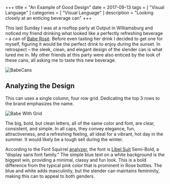 +++
title = "An Example of Good Design"
date = 2017-09-13
tags = [
  "Visual Language"
]
categories = [
  "Visual Language"
]
description = "Looking closely at an enticing beverage can"
+++

This last Sunday I was at a rooftop party at Output in Williamsburg and noticed my friend drinking what looked like a perfectly refreshing beverage – a can of [Babe Rosé](https://www.swishbev.com/products/babe-rose-with-bubbles-4-pack).
Before even tasting her drink I decided to get one for myself, figuring it would be the perfect drink to enjoy during the sunset.  In retrospect – the sleek, clean, and elegant 
design of the slender can is what lured me in.  My other friends at this party were also enticed by the look of these cans, all asking me to taste this new beverage.

![BabeCans](/blog/images/babe4_1024x1024.jpg)

## Analyzing the Design

This can uses a single column, four row grid. Dedicating the top 3 rows to the brand emphasizes the name.

![Babe With Grid](/blog/images/bebe-withgrid.png)

The big, bold, but clean letters, all of the same color and font, are clear, consistent, and simple.
In all caps, they convey elegance, fun, attractiveness, and a refreshing feeling, all ideal for a vibrant, hot day in the summer.  It would likely be a tough sell during the winter.

According to the Font Squirrel [analyzer](https://www.fontsquirrel.com/matcherator), 
the font is [Libel Suit](https://www.fontspring.com/fonts/typodermic/libel-suit) Semi-Bold, a “display sans font family.”
The simple blue text on a white background is the biggest win, providing a minimal, classy and fun look.
This is a bold difference from the typical pink color that is prominent in Rose bottles. 
The blue and white adds masculinity, but the slender can maintains femininity, making this can to appeal to both genders.
